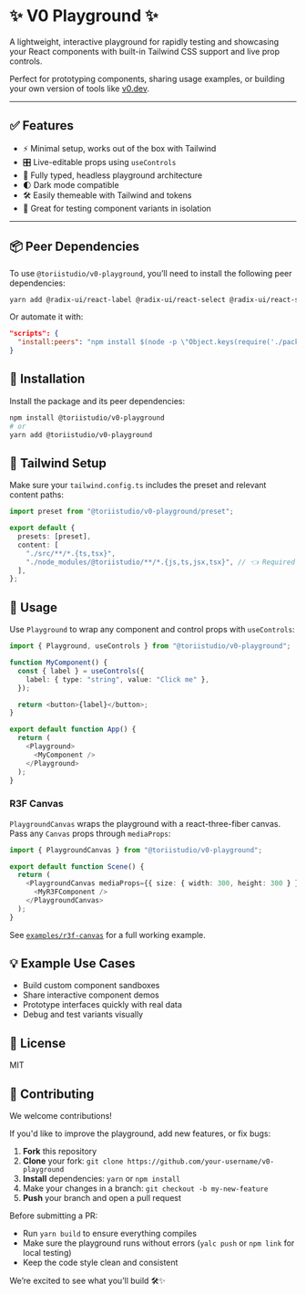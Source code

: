 # ✨ V0 Playground ✨

A lightweight, interactive playground for rapidly testing and showcasing your React components with built-in Tailwind CSS support and live prop controls.

Perfect for prototyping components, sharing usage examples, or building your own version of tools like [v0.dev](https://v0.dev).

---

## ✅ Features

- ⚡️ Minimal setup, works out of the box with Tailwind
- 🎛️ Live-editable props using `useControls`
- 🧩 Fully typed, headless playground architecture
- 🌓 Dark mode compatible
- 🛠️ Easily themeable with Tailwind and tokens
- 🧪 Great for testing component variants in isolation

---

## 📦 Peer Dependencies

To use `@toriistudio/v0-playground`, you’ll need to install the following peer dependencies:

```bash
yarn add @radix-ui/react-label @radix-ui/react-select @radix-ui/react-slider @radix-ui/react-slot @radix-ui/react-switch class-variance-authority clsx lucide-react tailwind-merge tailwindcss-animate @react-three/drei @react-three/fiber three lodash
```

Or automate it with:

```json
"scripts": {
  "install:peers": "npm install $(node -p \"Object.keys(require('./package.json').peerDependencies).join(' ')\")"
}
```

## 🚀 Installation

Install the package and its peer dependencies:

```bash
npm install @toriistudio/v0-playground
# or
yarn add @toriistudio/v0-playground
```

## 🧩 Tailwind Setup

Make sure your `tailwind.config.ts` includes the preset and relevant content paths:

```ts
import preset from "@toriistudio/v0-playground/preset";

export default {
  presets: [preset],
  content: [
    "./src/**/*.{ts,tsx}",
    "./node_modules/@toriistudio/**/*.{js,ts,jsx,tsx}", // 👈 Required
  ],
};
```

## 🧪 Usage

Use `Playground` to wrap any component and control props with `useControls`:

```ts
import { Playground, useControls } from "@toriistudio/v0-playground";

function MyComponent() {
  const { label } = useControls({
    label: { type: "string", value: "Click me" },
  });

  return <button>{label}</button>;
}

export default function App() {
  return (
    <Playground>
      <MyComponent />
    </Playground>
  );
}
```

### R3F Canvas

`PlaygroundCanvas` wraps the playground with a react-three-fiber canvas. Pass any
`Canvas` props through `mediaProps`:

```ts
import { PlaygroundCanvas } from "@toriistudio/v0-playground";

export default function Scene() {
  return (
    <PlaygroundCanvas mediaProps={{ size: { width: 300, height: 300 } }}>
      <MyR3FComponent />
    </PlaygroundCanvas>
  );
}
```

See [`examples/r3f-canvas`](./examples/r3f-canvas) for a full working example.

## 💡 Example Use Cases

- Build custom component sandboxes
- Share interactive component demos
- Prototype interfaces quickly with real data
- Debug and test variants visually

## 📄 License

MIT

## 🤝 Contributing

We welcome contributions!

If you'd like to improve the playground, add new features, or fix bugs:

1. **Fork** this repository
2. **Clone** your fork: `git clone https://github.com/your-username/v0-playground`
3. **Install** dependencies: `yarn` or `npm install`
4. Make your changes in a branch: `git checkout -b my-new-feature`
5. **Push** your branch and open a pull request

Before submitting a PR:

- Run `yarn build` to ensure everything compiles
- Make sure the playground runs without errors (`yalc push` or `npm link` for local testing)
- Keep the code style clean and consistent

We’re excited to see what you’ll build 🛠️✨
